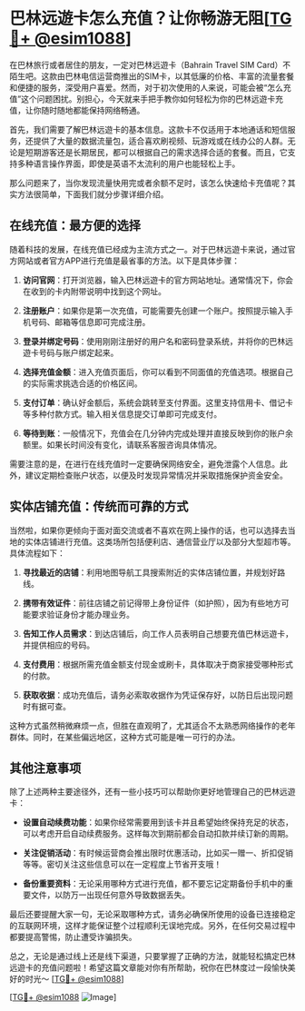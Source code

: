 # 巴林远遊卡怎么充值？让你畅游无阻[[TG💪+ @esim1088](https://t.me/s/esim1088)]

在巴林旅行或者居住的朋友，一定对巴林远遊卡（Bahrain Travel SIM Card）不陌生吧。这款由巴林电信运营商推出的SIM卡，以其低廉的价格、丰富的流量套餐和便捷的服务，深受用户喜爱。然而，对于初次使用的人来说，可能会被“怎么充值”这个问题困扰。别担心，今天就来手把手教你如何轻松为你的巴林远遊卡充值，让你随时随地都能保持网络畅通。

首先，我们需要了解巴林远遊卡的基本信息。这款卡不仅适用于本地通话和短信服务，还提供了大量的数据流量包，适合喜欢刷视频、玩游戏或在线办公的人群。无论是短期游客还是长期居民，都可以根据自己的需求选择合适的套餐。而且，它支持多种语言操作界面，即使是英语不太流利的用户也能轻松上手。

那么问题来了，当你发现流量快用完或者余额不足时，该怎么快速给卡充值呢？其实方法很简单，下面我们就分步骤详细介绍。

## 在线充值：最方便的选择

随着科技的发展，在线充值已经成为主流方式之一。对于巴林远遊卡来说，通过官方网站或者官方APP进行充值是最省事的方法。以下是具体步骤：

1. **访问官网**：打开浏览器，输入巴林远遊卡的官方网站地址。通常情况下，你会在收到的卡内附带说明中找到这个网址。
   
2. **注册账户**：如果你是第一次充值，可能需要先创建一个账户。按照提示输入手机号码、邮箱等信息即可完成注册。

3. **登录并绑定号码**：使用刚刚注册好的用户名和密码登录系统，并将你的巴林远遊卡号码与账户绑定起来。

4. **选择充值金额**：进入充值页面后，你可以看到不同面值的充值选项。根据自己的实际需求挑选合适的价格区间。

5. **支付订单**：确认好金额后，系统会跳转至支付界面。这里支持信用卡、借记卡等多种付款方式。输入相关信息提交订单即可完成支付。

6. **等待到账**：一般情况下，充值会在几分钟内完成处理并直接反映到你的账户余额里。如果长时间没有变化，请联系客服咨询具体情况。

需要注意的是，在进行在线充值时一定要确保网络安全，避免泄露个人信息。此外，建议定期检查账户状态，以便及时发现异常情况并采取措施保护资金安全。

## 实体店铺充值：传统而可靠的方式

当然啦，如果你更倾向于面对面交流或者不喜欢在网上操作的话，也可以选择去当地的实体店铺进行充值。这类场所包括便利店、通信营业厅以及部分大型超市等。具体流程如下：

1. **寻找最近的店铺**：利用地图导航工具搜索附近的实体店铺位置，并规划好路线。

2. **携带有效证件**：前往店铺之前记得带上身份证件（如护照），因为有些地方可能要求验证身份才能办理业务。

3. **告知工作人员需求**：到达店铺后，向工作人员表明自己想要充值巴林远遊卡，并提供相应的号码。

4. **支付费用**：根据所需充值金额支付现金或刷卡，具体取决于商家接受哪种形式的付款。

5. **获取收据**：成功充值后，请务必索取收据作为凭证保存好，以防日后出现问题时有据可查。

这种方式虽然稍微麻烦一点，但胜在直观明了，尤其适合不太熟悉网络操作的老年群体。同时，在某些偏远地区，这种方式可能是唯一可行的办法。

## 其他注意事项

除了上述两种主要途径外，还有一些小技巧可以帮助你更好地管理自己的巴林远遊卡：

- **设置自动续费功能**：如果你经常需要用到该卡并且希望始终保持充足的状态，可以考虑开启自动续费服务。这样每次到期前都会自动扣款并续订新的周期。
  
- **关注促销活动**：有时候运营商会推出限时优惠活动，比如买一赠一、折扣促销等等。密切关注这些信息可以在一定程度上节省开支哦！

- **备份重要资料**：无论采用哪种方式进行充值，都不要忘记定期备份手机中的重要文件，以防万一出现任何意外导致数据丢失。

最后还要提醒大家一句，无论采取哪种方式，请务必确保所使用的设备已连接稳定的互联网环境，这样才能保证整个过程顺利无误地完成。另外，在任何交易过程中都要提高警惕，防止遭受诈骗损失。

总之，无论是通过线上还是线下渠道，只要掌握了正确的方法，就能轻松搞定巴林远遊卡的充值问题啦！希望这篇文章能对你有所帮助，祝你在巴林度过一段愉快美好的时光～ [[TG💪+ @esim1088](https://t.me/s/esim1088)]

[[TG💪+ @esim1088](https://t.me/s/esim1088) ![Image](https://i.postimg.cc/4NQfJmqS/Snipaste-2025-05-13-00-14-12.png)]